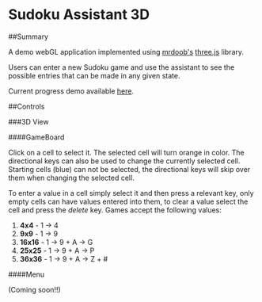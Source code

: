 Sudoku Assistant 3D
===========================

##Summary


A demo webGL application implemented using [mrdoob's](https://twitter.com/mrdoob) [three.js](https://github.com/mrdoob/three.js) library.

Users can enter a new Sudoku game and use the assistant to see the possible entries that can be made in any given state.

Current progress demo available [here](http://0xor1.com/Sudoku).

##Controls

###3D View


####GameBoard

Click on a cell to select it. The selected cell will turn orange in color. The directional keys can also be used to change the currently selected cell. Starting cells (blue) can not be selected, the directional keys will skip over them when changing the selected cell.

To enter a value in a cell simply select it and then press a relevant key, only empty cells can have values entered into them, to clear a value select the cell and press the _delete_ key. Games accept the following values:

1. **4x4** - 1 &rarr; 4
2. **9x9** - 1 &rarr; 9
3. **16x16** - 1 &rarr; 9 + A &rarr; G
4. **25x25** - 1 &rarr; 9 + A &rarr; P
5. **36x36** - 1 &rarr; 9 + A &rarr; Z + #

####Menu

(Coming soon!!)
